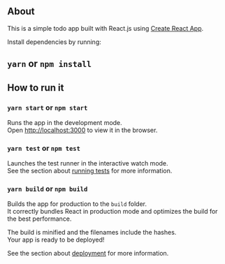 
## About
This is a simple todo app built with React.js using [Create React App](https://github.com/facebook/create-react-app).


Install dependencies by running: 
## `yarn` or `npm install`

## How to run it
### `yarn start` or `npm start`

Runs the app in the development mode.<br />
Open [http://localhost:3000](http://localhost:3000) to view it in the browser.


### `yarn test` or `npm test`

Launches the test runner in the interactive watch mode.<br />
See the section about [running tests](https://facebook.github.io/create-react-app/docs/running-tests) for more information.

### `yarn build` or `npm build`

Builds the app for production to the `build` folder.<br />
It correctly bundles React in production mode and optimizes the build for the best performance.

The build is minified and the filenames include the hashes.<br />
Your app is ready to be deployed!

See the section about [deployment](https://facebook.github.io/create-react-app/docs/deployment) for more information.

